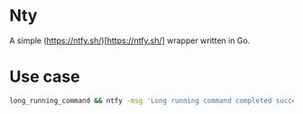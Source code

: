 # Nty
A simple (https://ntfy.sh/)[https://ntfy.sh/] wrapper written in Go.

# Use case
```bash
long_running_command && ntfy -msg 'Long running command completed successfully' || ntfy -msg 'Long running command failed.' -priority 'Urget'
```
